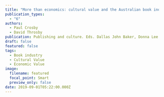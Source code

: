```yaml
---
title: "More than economics: cultural value and the Australian book industry"
publication_types:
  - "6"
authors:
  - Paul Crosby
  - David Throsby
publication: Publishing and culture. Eds. Dallas John Baker, Donna Lee Brien and Jen Webb
draft: false
featured: false
tags:
  - Book industry
  - Cultural Value
  - Economic Value
image:
  filename: featured
  focal_point: Smart
  preview_only: false
date: 2019-09-01T05:22:00.000Z
---
```

